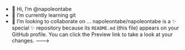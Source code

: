 - 👋 Hi, I’m @napoleontabe
- 🌱 I’m currently learning git
- 💞️ I’m looking to collaborate on ...
napoleontabe/napoleontabe is a ✨ special ✨ repository because its `README.md` (this file) appears on your GitHub profile.
You can click the Preview link to take a look at your changes.
--->
